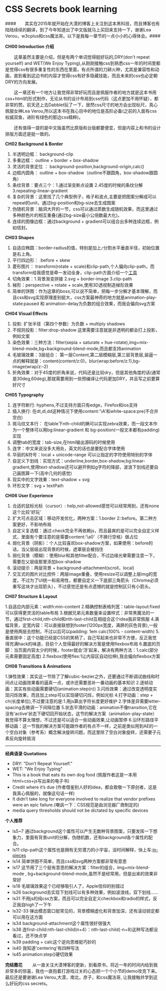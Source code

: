 
CSS Secrets book learning
========================

####　　其实在2015年就开始在大漠的博客上关注到这本黑科技，而且博客也有陆陆续续的翻译，到了今年知道出了中文版就马上买回来支持一下，谢谢Lea Verou，w3cplus和css魔法哥。以下是我每一章节的一点小小的心得体会。####


**CH00 Introduction 介绍** 

　　这章虽然主要是介绍，但是有两个单词觉得挺好玩的,DRY(don't repeat yourself) and WET(We Enjoy Typing),从刚刚接触css到熟悉css一年的时间里都是觉得css有很多重复性的东西在里面，有点所谓的刀耕火种，尤其是兼容性和动画，直到看到这边书的内容才觉得css有好多隐藏技能，而且未来的css也必定朝DRY的方向发展。

　　这一章还有一个地方让我觉得非常好玩而且是佩服作者的地方就是这本书用css+html的形式制作，无论从书的设计布局到css代码（这点更加不用怀疑），都非常的赞。前天还上去Dabblet玩了一下，居然css尺寸的地方会出现标尺，真心佩服女神Lea Verou,所以这本书在我心目中的地位是高阶必备(之前的入面有css权威双鱼，进阶有绿色的那边css精粹)。

　　还有值得一提的是中文版虽然比原版和台版都要便宜，但是内容上和书的设计排版方面还是挺一致的。
　　
  
**CH02 Background & Border**

1. 半透明边框： background-clip
2. 多重边框： outline + border + box-shadow
3. 灵活的背景定位 ： background-position,background-origin,calc()
4. 边框内圆角： outline + box-shadow（outline不跟圆角，box-shadow跟圆角）
5. 条纹背景：要点三个：1.通过渐变断点设置 2.45度的时候的条纹分解 3.repeating-linear-gradient
6. 复杂的背景：这里找了几个典型例子，格子和波点,主要是把图案分解成可以repeat的unit，通过bg-position和bg-size去生成图案
7. 伪随机背景：脑洞大开的一节，css可以通过质数生成随机效果，而这里通过多种颜色片的相互重叠(通过bg-size最小公倍数最大化)。
8. 连续的图像边框：通过background + gradient可以组合出多种连续边框，例如信封。

**CH03 Shapes**

1. 自适应椭圆：border-radius的值，特别是加上`/`分割水平垂直半径，初始位置是右上角。
2. 平行四边形： :before + skew 
3. 菱形图片： transform(rotate + scale)和clip-path,个人偏向clip-path，而transform给我感觉是牵一发动全身，clip-path方面介绍一个[工具](http://bennettfeely.com/clippy/)
4. 切角效果：1.背景渐变拼接 2.svg + border-image 3.clip-path
5. 梯形：perspective + rotate + scale,使用3D透视制造梯形效果
6. 简单的饼图：作为这章的boss,可以说不简单，把每一步分解才基本理解，而且css和svg实现原理差别挺大，css方案最神奇的地方就是animation-play-state:paused 和 animation-delay为负数的组合效果，而我会偏向svg方案

**CH04 Visual Effects**

1. 投影: 扩张半径（第四个参数）为负数 + multiply shadows
2. 不规则投影：filter:drop-shadow 这里需要注意就是非透明的都会打上投影，例如文案
3. 染色效果：三种方法：filter(sepia + saturate + hue-rotate),img+mix-blend-mode,bg+background-blend-mode,而且都支持animation
4. 毛玻璃效果：3层组合： 第一层Content,第二层模糊层,第三层背景层,装逼一点的解释就是：content(content/z:0)，blur(wrap:before/z:1),bg-image(wrap/z:-2)
5. 折角效果：对于45度的折角来说，代码还是比较dry，但是其他角度的话(通常是30deg,60deg),那就需要用到一些预编译让代码更加DRY，并且写之前要算好尺寸

**CH05 Typography**

1. 连字符断行: hyphens,不过支持方面只有edge，Firefox和ios支持
2. 插入换行: 在dt,dl,dd这种情况下使用content:'\A'和white-space:pre(不合并空白)
3. 斑马纹文本行： 在table下nth-child的确可以实现zebra效果，而一段文本作为一个整体可以用bg:linear-gradient 和 bg-position(一般文本都有padding)实现
4. 调整tab的宽度：tab-size,在html输出源码的时候使用
5. 连字：中文来说没多大用处，英文的话也是要配合字体使用
6. 华丽的&符号：local + unicode-range 可以让指定的字符使用特别的字体
7. 自定义下划线：实现方式：underline,border,box-shadow,bg:linear-gradient,使用text-shadow还可以避开例如g字符的降部，波浪下划线还要自己画图算一下(高中几何的感觉)
8. 现实中的文字效果：text-shadow + svg
9. 环形文字：svg + textPath

**CH06 User Experience**

1. 合适的鼠标光标（cursor）: help,not-allowed感觉可以经常用到，还有none这个比较'好玩'
2. 扩大可点击区域：移动开发优化，两种方案：1.border 2::before。第二种方案更好，不影响布局
3. 自定义复选框：通过:check完全不再依赖js，而且最爽的是可以完全自定义样式，里面有个要注意的是需要content:'\a0'（不换行空格）做占位
4. 弱化背景（阴影）：个人比较喜欢box-shadow方案，如果使用：before的话，当父层级出现背景的时候，遮罩层会被挡住
5. 弱化背景（模糊）：使用blur和其他filter配合，不过边缘光晕需要注意一下，需要在父层级那里添加box-shadow
6. 滚动提示：两层背景 + background-attachment(scroll，local)
7. 交互式的图片对比控件：两层image重叠，使用resize可以调整上层img的宽度，不过为了UI统一和易用性，都要自定义一下底部三角箭头（Chrome必须重写这块才出现箭头），不过感觉还是有点遗憾的就是控制区只有小箭头。

**CH07 Structure & Layout**

1.自适应内部元素：width:min-content
2.精确控制表格列宽：table-layout:fixed可以获得更灵活的table布局
3.根据兄弟元素数量来设置样式：非常黑魔法的一节，通过first-child,nth-child和nth-last-child互相组合这个idea我非常佩服
4.满幅背景，定宽内容：可以直接联想到footer(1200px宽度，满屏的灰色背景),一般是使用两层去控制，不过以后可以padding: 1em calc(100% - content-width)
5.垂直居中：这个功能已经是CSS的笑柄了，自己写起来也非常不方便，反正我觉得充满hack的味道，目前个人觉得最好的解决方案是使用flexbox布局
6.置底的页脚：当页面内容太少的时候，footer就会‘浮’起来，解决有两种方法：1.calc(部分元素需要固定高度) 2.flexbox(使用flex:1让内容区自动拉伸),我会偏向flexbox方案

**CH08 Transitions & Animations**

1.弹性效果：其实这一节除了了解cubic-bezier之外，还要通过不断调试曲线和时间点让动画效果看的逼真一点，或许还需要恶补一番动画的基本知识
2.逐帧动画：其实有些动画需要硬切(animation:step(n))
3.闪烁效果：通过改变透明度实现闪烁效果，而且加上step可以实现硬切闪烁，例如光标
4.打字动画：step + ch(长度单位),不过要注意的是:1.用js算出字符长度更好维护 2.字体差异需要letter-spacing去微调一下间隔位置
5.状态平滑的动画：animation不像transition,它在没有‘active’状态下硬切回开始状态，这节的解决方案（animation-play-state）我觉得不算太理想，不过还是可以适合一些动画效果,让动画暂停
6.沿环形路径平移动画：这一节我的解决方案可能跟作者的有点不一样，之前是类似用到AE的一个空白对象（参考系）概念解决旋转问题，而这里除了空白对象旋转，还需要子元素反向旋转抵消

--------------------------------------

**经典语录 Quotations**

- DRY: "Don’t Repeat Yourself."
- WET: "We Enjoy Typing"
- This is a book that eats its own dog food (佩服作者这是一本用html+css+js写出来的电子书)
- Credit where it’s due (作者借鉴别人好的idea，都会致敬一下原创者，这是我真心佩服的，就像这句话一样)
- It didn’t take long for everyone involved to realize that vendor prefixes were an epic failure.(嘲讽一下：CSS规范是由浏览器厂商制定的)
- media query thresholds should not be dictated by specific devices

**个人推荐**

- ls5~7   通过background这个属性可以产生无数种背景图案，只要发挥一下想象力，里面有背景unit的分解，伪随机数，还有background各个属性的配合。
- ls11    clip-path这个属性也是拥有无穷潜力的小宇宙，没时间解释，快上车:[in-pieces](http://species-in-pieces.com/)
- ls14    简单饼图不简单，而且css和svg两种方案都非常有意思
- ls17    这节用了三个挺有意思的解决方案：filter的组合，img+mix-blend-mode , bg+background-blend-mode,虽然不是经常用，但是出来的效果非常好
- ls18    毛玻璃效果这个已经够吸引人了，Apple信仰的别错过
- ls26    background去实现下划线可以有多种效果，例如波浪线，双下划线……
- ls31    不用js的纯css方案，而且可以完全自定义checkbox和radio的样式，反正我自high了一下午
- ls32-33 弹出模态窗口挺常见的，背景模糊虚化和背景加深，还有滚动锁定都可以用在这方面
- ls34    background-attachment这个属性很好很强大
- ls38    连first-child:nth-last-child(n+4）：nth-last-child(-n+8)这种写法都没看过，还不快点学
- ls39    padding + calc这个逆向思维挺巧妙的
- ls40    我知道'centering'有四种写法
- ls45    animation:step()硬切效果

**完结撒花**
　　从一直关注大漠博客的更新，到看原书，将近一年的时间内给到我非常多的惊喜，我也一直抱着打游戏过关的心态把一个个小节的demo攻克下来。最后还是要谢谢Lea Verou,大漠，南北，彦子，和css魔法哥,
让我接触并学到这么好玩的css secrets。


 
